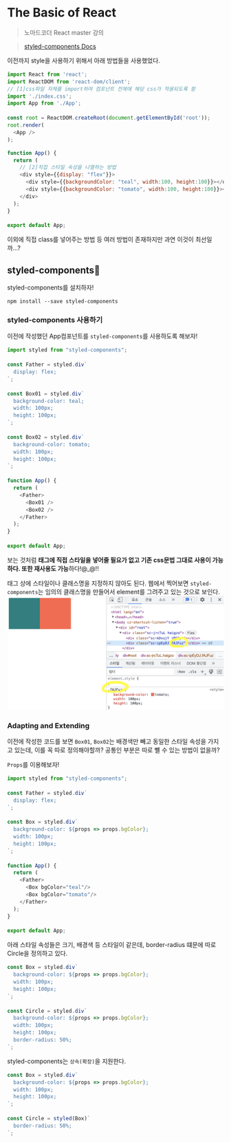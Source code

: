 # The Basic of React
> 노마드코더 React master 강의

> [styled-components Docs](https://styled-components.com)


이전까지 style을 사용하기 위해서 아래 방법들을 사용했었다.
```javascript
import React from 'react';
import ReactDOM from 'react-dom/client';
// [1]css파일 자체를 import하여 컴포넌트 전체에 해당 css가 적용되도록 함
import './index.css';
import App from './App';

const root = ReactDOM.createRoot(document.getElementById('root'));
root.render(
  <App />
);
```

```javascript
function App() {
  return (
    // [2]직접 스타일 속성을 나열하는 방법
    <div style={{display: "flex"}}>
      <div style={{backgroundColor: "teal", width:100, height:100}}></div>
      <div style={{backgroundColor: "tomato", width:100, height:100}}></div>
    </div>
  );
}

export default App;
```
이외에 직접 class를 넣어주는 방법 등 여러 방법이 존재하지만 과연 이것이 최선일까...?

## styled-components💎
styled-components를 설치하자!

```shell
npm install --save styled-components
```

### styled-components 사용하기

이전에 작성했던 App컴포넌트를 `styled-components`를 사용하도록 해보자!

```javascript
import styled from "styled-components";

const Father = styled.div`
  display: flex;
`;

const Box01 = styled.div`
  background-color: teal;
  width: 100px;
  height: 100px;
`;

const Box02 = styled.div`
  background-color: tomato;
  width: 100px;
  height: 100px;
`;

function App() {
  return (
    <Father>
      <Box01 />
      <Box02 />
    </Father>
  );
}

export default App;
```
보는 것처럼 **태그에 직접 스타일을 넣어줄 필요가 없고 기존 css문법 그대로 사용이 가능하다. 또한 재사용도 가능**하다!@_@!! 

태그 상에 스타일이나 클래스명을 지정하지 않아도 된다. 웹에서 찍어보면 `styled-components`는 임의의 클래스명을 만들어서 element를 그려주고 있는 것으로 보인다.
![styled-components_class_render](./images/styled-components_class_render.png)


### Adapting and Extending

이전에 작성한 코드를 보면 `Box01`, `Box02`는 배경색만 빼고 동일한 스타일 속성을 가지고 있는데, 이를 꼭 따로 정의해야할까? 공통인 부분은 따로 뺼 수 있는 방법이 없을까?

`Props`를 이용해보자!

```javascript
import styled from "styled-components";

const Father = styled.div`
  display: flex;
`;

const Box = styled.div`
  background-color: ${props => props.bgColor};
  width: 100px;
  height: 100px;
`;

function App() {
  return (
    <Father>
      <Box bgColor="teal"/>
      <Box bgColor="tomato"/>
    </Father>
  );
}

export default App;
```

아래 스타일 속성들은 크기, 배경색 등 스타일이 같은데, border-radius 떄문에 따로 Circle을 정의하고 있다.

```javascript
const Box = styled.div`
  background-color: ${props => props.bgColor};
  width: 100px;
  height: 100px;
`;

const Circle = styled.div`
  background-color: ${props => props.bgColor};
  width: 100px;
  height: 100px;
  border-radius: 50%;
`;
```

styled-components는 `상속(확장)`을 지원한다.

```javascript
const Box = styled.div`
  background-color: ${props => props.bgColor};
  width: 100px;
  height: 100px;
`;

const Circle = styled(Box)`
  border-radius: 50%;
`;
```